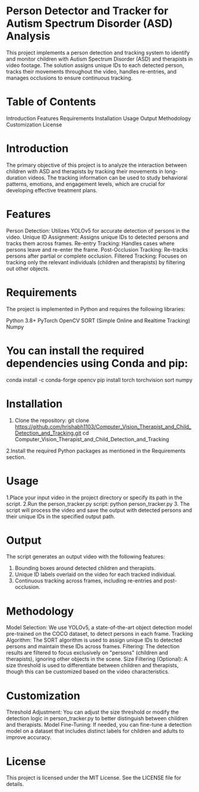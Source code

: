 # Person Detector and Tracker for Autism Spectrum Disorder (ASD) Analysis
This project implements a person detection and tracking system to identify and monitor children with Autism Spectrum Disorder (ASD) and therapists in video footage. The solution assigns unique IDs to each detected person, tracks their movements throughout the video, handles re-entries, and manages occlusions to ensure continuous tracking.

# Table of Contents
Introduction
Features
Requirements
Installation
Usage
Output
Methodology
Customization
License

# Introduction
The primary objective of this project is to analyze the interaction between children with ASD and therapists by tracking their movements in long-duration videos. The tracking information can be used to study behavioral patterns, emotions, and engagement levels, which are crucial for developing effective treatment plans.

# Features
Person Detection: Utilizes YOLOv5 for accurate detection of persons in the video.
Unique ID Assignment: Assigns unique IDs to detected persons and tracks them across frames.
Re-entry Tracking: Handles cases where persons leave and re-enter the frame.
Post-Occlusion Tracking: Re-tracks persons after partial or complete occlusion.
Filtered Tracking: Focuses on tracking only the relevant individuals (children and therapists) by filtering out other objects.

# Requirements
The project is implemented in Python and requires the following libraries:

Python 3.8+
PyTorch
OpenCV
SORT (Simple Online and Realtime Tracking)
Numpy

# You can install the required dependencies using Conda and pip:
conda install -c conda-forge opencv
pip install torch torchvision sort numpy

# Installation
1. Clone the repository:
git clone https://github.com/hrishabh1103/Computer_Vision_Therapist_and_Child_Detection_and_Tracking.git
cd Computer_Vision_Therapist_and_Child_Detection_and_Tracking

2.Install the required Python packages as mentioned in the Requirements section.

# Usage
1.Place your input video in the project directory or specify its path in the script.
2.Run the person_tracker.py script:
python person_tracker.py
3. The script will process the video and save the output with detected persons and their unique IDs in the specified output path.

# Output
The script generates an output video with the following features:
1. Bounding boxes around detected children and therapists.
2. Unique ID labels overlaid on the video for each tracked individual.
3. Continuous tracking across frames, including re-entries and post-occlusion.

# Methodology
Model Selection: We use YOLOv5, a state-of-the-art object detection model pre-trained on the COCO dataset, to detect persons in each frame.
Tracking Algorithm: The SORT algorithm is used to assign unique IDs to detected persons and maintain these IDs across frames.
Filtering: The detection results are filtered to focus exclusively on "persons" (children and therapists), ignoring other objects in the scene.
Size Filtering (Optional): A size threshold is used to differentiate between children and therapists, though this can be customized based on the video characteristics.

# Customization
Threshold Adjustment: You can adjust the size threshold or modify the detection logic in person_tracker.py to better distinguish between children and therapists.
Model Fine-Tuning: If needed, you can fine-tune a detection model on a dataset that includes distinct labels for children and adults to improve accuracy.

# License
This project is licensed under the MIT License. See the LICENSE file for details.


